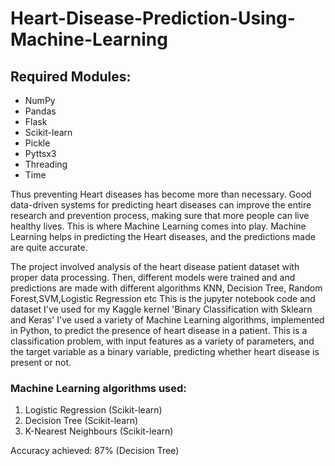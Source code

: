 # Heart-Disease-Prediction-Using-Machine-Learning

## Required Modules:
- NumPy
- Pandas
- Flask
- Scikit-learn
- Pickle
- Pyttsx3
- Threading
- Time

Thus preventing Heart diseases has become more than necessary. Good data-driven systems for predicting heart diseases can improve the entire research and prevention process, making sure that more people can live healthy lives. This is where Machine Learning comes into play. Machine Learning helps in predicting the Heart diseases, and the predictions made are quite accurate.

The project involved analysis of the heart disease patient dataset with proper data processing. Then, different models were trained and and predictions are made with different algorithms KNN, Decision Tree, Random Forest,SVM,Logistic Regression etc
This is the jupyter notebook code and dataset I've used for my Kaggle kernel 'Binary Classification with Sklearn and Keras'
I've used a variety of Machine Learning algorithms, implemented in Python, to predict the presence of heart disease in a patient. This is a classification problem, with input features as a variety of parameters, and the target variable as a binary variable, predicting whether heart disease is present or not.
### Machine Learning algorithms used:

1. Logistic Regression (Scikit-learn)
2. Decision Tree (Scikit-learn)
3. K-Nearest Neighbours (Scikit-learn)

Accuracy achieved: 87% (Decision Tree)
